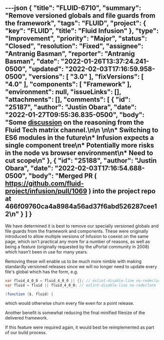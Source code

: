 ---json
{
  "title": "FLUID-6710",
  "summary": "Remove versioned globals and file guards from the framework",
  "tags": "FLUID",
  "project": {
    "key": "FLUID",
    "title": "Fluid Infusion"
  },
  "type": "Improvement",
  "priority": "Major",
  "status": "Closed",
  "resolution": "Fixed",
  "assignee": "Antranig Basman",
  "reporter": "Antranig Basman",
  "date": "2022-01-26T13:37:24.241-0500",
  "updated": "2022-02-03T17:16:59.958-0500",
  "versions": [
    "3.0"
  ],
  "fixVersions": [
    "4.0"
  ],
  "components": [
    "Framework"
  ],
  "environment": null,
  "issueLinks": [],
  "attachments": [],
  "comments": [
    {
      "id": "25187",
      "author": "Justin Obara",
      "date": "2022-01-27T09:55:36.835-0500",
      "body": "Some [discussion](https://matrix.to/#/!JcoHDrfLedPQdFhAXn:matrix.org/$vF9LHcugAAj_k4LJ5xN-90lWX2gjHb6Lv1OBmRoCiEg?via=matrix.org) on the reasoning from the Fluid Tech matrix channel.\n\n \n\n* Switching to ES6 modules in the future\n* Infusion expects a single component tree\n* Potentially more risks in the node vs browser environment\n* Need to cut scope\n"
    },
    {
      "id": "25188",
      "author": "Justin Obara",
      "date": "2022-02-03T17:16:54.688-0500",
      "body": "Merged PR ( <https://github.com/fluid-project/infusion/pull/1069> ) into the project repo at 466f09760ca4a8984a56ad37f6abd526287cee12\n"
    }
  ]
}
---
We have determined it is best to remove our specially versioned globals and file guards from the framework and components. These were originally introduced to allow multiple versions of Infusion to coexist on the same page, which isn't practical any more for a number of reasons, as well as being a feature (originally requested by the uPortal community in 2008) which hasn't been in use for many years.

Removing these will enable us to be much more nimble with making standardly versioned releases since we will no longer need to update every file's global which has the form, e.g.&#x20;

```java
var fluid_4_0_0 = fluid_4_0_0 || {}; // eslint-disable-line no-redeclare
var fluid = fluid || fluid_4_0_0; // eslint-disable-line no-redeclare

(function ($, fluid) {
```

which would otherwise churn every file even for a point release.

Another benefit is somewhat reducing the final minified filesize of the delivered framework.

If this feature were required again, it would best be reimplemented as part of our build process.

        
